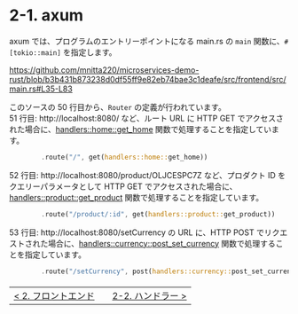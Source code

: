 # 2-1. axum

axum では、プログラムのエントリーポイントになる main.rs の `main` 関数に、`#[tokio::main]` を指定します。

https://github.com/mnitta220/microservices-demo-rust/blob/b3b431b873238d0df55ff9e82eb74bae3c1deafe/src/frontend/src/main.rs#L35-L83

このソースの 50 行目から、`Router` の定義が行われています。  
51 行目: http://localhost:8080/ など、ルート URL に HTTP GET でアクセスされた場合に、[handlers::home::get_home](https://github.com/mnitta220/microservices-demo-rust/blob/b3b431b873238d0df55ff9e82eb74bae3c1deafe/src/frontend/src/handlers/home.rs#L10-L35) 関数で処理することを指定しています。

```rust
        .route("/", get(handlers::home::get_home))
```

52 行目: http://localhost:8080/product/OLJCESPC7Z など、プロダクト ID をクエリーパラメータとして HTTP GET でアクセスされた場合に、[handlers::product::get_product](https://github.com/mnitta220/microservices-demo-rust/blob/b3b431b873238d0df55ff9e82eb74bae3c1deafe/src/frontend/src/handlers/product.rs#L10-L47) 関数で処理することを指定しています。

```rust
        .route("/product/:id", get(handlers::product::get_product))
```

53 行目: http://localhost:8080/setCurrency の URL に、HTTP POST でリクエストされた場合に、[handlers::currency::post_set_currency](https://github.com/mnitta220/microservices-demo-rust/blob/b3b431b873238d0df55ff9e82eb74bae3c1deafe/src/frontend/src/handlers/currency.rs#L11-L28) 関数で処理することを指定しています。

```rust
        .route("/setCurrency", post(handlers::currency::post_set_currency))
```

<table style="width: 90%; margin-top: 20px;">
<tr>
<td style="text-align: left"><a href="./2-0.frontend.md">&lt;&nbsp;2. フロントエンド</a></td>
<td></td>
<td style="text-align: right"><a href="./2-2.handler.md">2-2. ハンドラー&nbsp;&gt;</a></td>
</tr>
</table>

